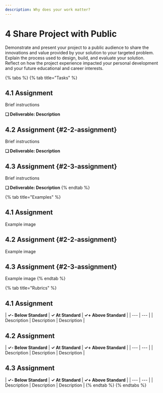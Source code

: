 ```yaml
---
description: Why does your work matter?
---
```


# 4 Share Project with Public

Demonstrate and present your project to a public audience to share the innovations and value provided by your solution to your targeted problem. Explain the process used to design, build, and evaluate your solution. Reflect on how the project experience impacted your personal development and your future educational and career interests.

{% tabs %}
{% tab title="Tasks" %}
## 4.1 Assignment

Brief instructions

**❏ Deliverable: Description**

## 4.2 Assignment {#2-2-assignment}

Brief instructions

**❏ Deliverable: Description**

## 4.3 Assignment {#2-3-assignment}

Brief instructions

**❏ Deliverable: Description**
{% endtab %}

{% tab title="Examples" %}
## 4.1 Assignment

Example image

## 4.2 Assignment {#2-2-assignment}

Example image

## 4.3 Assignment {#2-3-assignment}

Example image
{% endtab %}

{% tab title="Rubrics" %}
## 4.1 Assignment

| **✓- Below Standard** | **✓ At Standard** | **✓+ Above Standard** |
| --- | --- |
| Description | Description | Description |

## 4.2 Assignment

| **✓- Below Standard** | **✓ At Standard** | **✓+ Above Standard** |
| --- | --- |
| Description | Description | Description |

## 4.3 Assignment

| **✓- Below Standard** | **✓ At Standard** | **✓+ Above Standard** |
| --- | --- |
| Description | Description | Description |
{% endtab %}
{% endtabs %}

